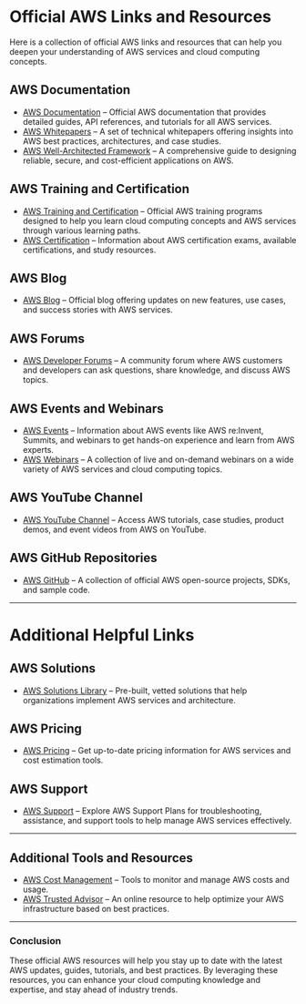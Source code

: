 # Official AWS Links and Resources

Here is a collection of official AWS links and resources that can help you deepen your understanding of AWS services and cloud computing concepts.

## AWS Documentation
- [AWS Documentation](https://docs.aws.amazon.com/) – Official AWS documentation that provides detailed guides, API references, and tutorials for all AWS services.
- [AWS Whitepapers](https://aws.amazon.com/whitepapers/) – A set of technical whitepapers offering insights into AWS best practices, architectures, and case studies.
- [AWS Well-Architected Framework](https://aws.amazon.com/architecture/well-architected/) – A comprehensive guide to designing reliable, secure, and cost-efficient applications on AWS.

## AWS Training and Certification
- [AWS Training and Certification](https://aws.amazon.com/training/) – Official AWS training programs designed to help you learn cloud computing concepts and AWS services through various learning paths.
- [AWS Certification](https://aws.amazon.com/certification/) – Information about AWS certification exams, available certifications, and study resources.
  
## AWS Blog
- [AWS Blog](https://aws.amazon.com/blogs/) – Official blog offering updates on new features, use cases, and success stories with AWS services.

## AWS Forums
- [AWS Developer Forums](https://forums.aws.amazon.com/) – A community forum where AWS customers and developers can ask questions, share knowledge, and discuss AWS topics.

## AWS Events and Webinars
- [AWS Events](https://aws.amazon.com/events/) – Information about AWS events like AWS re:Invent, Summits, and webinars to get hands-on experience and learn from AWS experts.
- [AWS Webinars](https://aws.amazon.com/webinars/) – A collection of live and on-demand webinars on a wide variety of AWS services and cloud computing topics.

## AWS YouTube Channel
- [AWS YouTube Channel](https://www.youtube.com/user/AmazonWebServices) – Access AWS tutorials, case studies, product demos, and event videos from AWS on YouTube.

## AWS GitHub Repositories
- [AWS GitHub](https://github.com/aws) – A collection of official AWS open-source projects, SDKs, and sample code.

---

# Additional Helpful Links

## AWS Solutions
- [AWS Solutions Library](https://aws.amazon.com/solutions/) – Pre-built, vetted solutions that help organizations implement AWS services and architecture.

## AWS Pricing
- [AWS Pricing](https://aws.amazon.com/pricing/) – Get up-to-date pricing information for AWS services and cost estimation tools.

## AWS Support
- [AWS Support](https://aws.amazon.com/support/) – Explore AWS Support Plans for troubleshooting, assistance, and support tools to help manage AWS services effectively.

---

## Additional Tools and Resources
- [AWS Cost Management](https://aws.amazon.com/aws-cost-management/) – Tools to monitor and manage AWS costs and usage.
- [AWS Trusted Advisor](https://aws.amazon.com/premiumsupport/technology/trusted-advisor/) – An online resource to help optimize your AWS infrastructure based on best practices.

---

### Conclusion
These official AWS resources will help you stay up to date with the latest AWS updates, guides, tutorials, and best practices. By leveraging these resources, you can enhance your cloud computing knowledge and expertise, and stay ahead of industry trends.